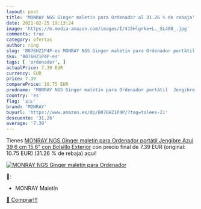 ```yaml
---
layout: post
title: 'MONRAY NGS Ginger maletín para Ordenador al 31.26 % de rebaja'
date: 2021-02-25 19:13:24
image: 'https://m.media-amazon.com/images/I/415Hlgrko+L._SL400_.jpg'
comments: true
category: ofertas
author: ring
slug: 'B076HZ1P4P-es MONRAY NGS Ginger maletín para Ordenador portátil Jengibre...'
sku: 'B076HZ1P4P-es'
tags: [ 'ordenador', ]
actualPrice: 7.39 EUR
currency: EUR
price: 7.39
comparePrice: 10.75 EUR
prodname: 'MONRAY NGS Ginger maletín para Ordenador portátil  Jengibre Azul  39 6 cm  15.6”  con Bolsillo Exterior'
country: 'es'
flag: '🇪🇸'
brand: 'MONRAY'
buyurl: 'https://www.amazon.es/dp/B076HZ1P4P/?tag=tolees-21'
descuento: '31.26'
average: '7.39'
---
```


Tienes [MONRAY NGS Ginger maletín para Ordenador portátil  Jengibre Azul  39 6 cm  15.6”  con Bolsillo Exterior](https://www.amazon.es/dp/B076HZ1P4P/?tag=tolees-21) con precio final de  7.39 EUR (original: 10.75 EUR) (31.26 %  de rebaja) aqui!

[![MONRAY NGS Ginger maletín para Ordenador](https://m.media-amazon.com/images/I/415Hlgrko+L._SL400_.jpg)](https://www.amazon.es/dp/B076HZ1P4P/?tag=tolees-21)

🔎:

- MONRAY Maletín

[🛒 Comprar!!!](https://www.amazon.es/dp/B076HZ1P4P/?tag=tolees-21)
